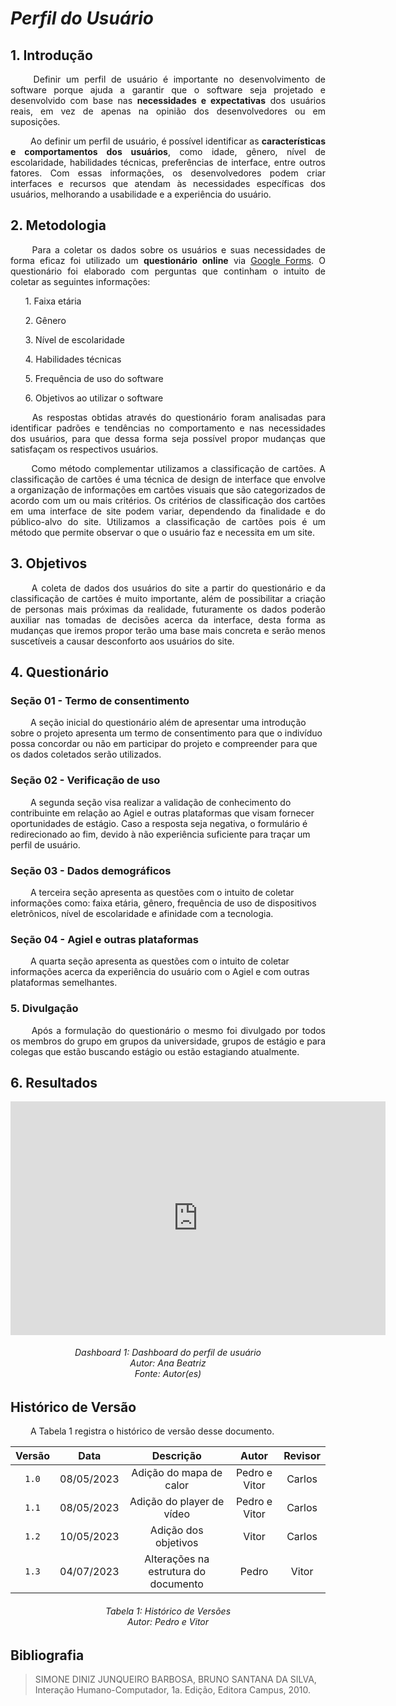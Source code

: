 # ***Perfil do Usuário***

## **1. Introdução**
<p align="justify">
&emsp;&emsp; 
Definir um perfil de usuário é importante no desenvolvimento de software porque ajuda a garantir que o software seja projetado e desenvolvido com base nas <b>necessidades e expectativas</b> dos usuários reais, em vez de apenas na opinião dos desenvolvedores ou em suposições.
</p>
<p align="justify">
&emsp;&emsp; 
Ao definir um perfil de usuário, é possível identificar as <b>características e comportamentos dos usuários</b>, como idade, gênero, nível de escolaridade, habilidades técnicas, preferências de interface, entre outros fatores. Com essas informações, os desenvolvedores podem criar interfaces e recursos que atendam às necessidades específicas dos usuários, melhorando a usabilidade e a experiência do usuário.
</p>

## **2. Metodologia**
<p align="justify">
&emsp;&emsp; 
Para a coletar os dados sobre os usuários e suas necessidades de forma eficaz foi utilizado um <b>questionário online</b> via <a href='https://forms.gle/SuwNVMZ7nEDFkurd8'>Google Forms</a>. O questionário foi elaborado com perguntas que continham o intuito de coletar as seguintes informações:
</p>
<p align="justify">
<UL>1. Faixa etária</UL>
<UL>2. Gênero</UL>
<UL>3. Nível de escolaridade</UL>
<UL>4. Habilidades técnicas</UL>
<UL>5. Frequência de uso do software</UL>
<UL>6. Objetivos ao utilizar o software</UL>
</p>
<p align="justify">
&emsp;&emsp; 
As respostas obtidas através do questionário foram analisadas para identificar padrões e tendências no comportamento e nas necessidades dos usuários, para que dessa forma seja possível propor mudanças que satisfaçam os respectivos usuários.
</p>
<p align="justify">
&emsp;&emsp; 
Como método complementar utilizamos a classificação de cartões. A classificação de cartões é uma técnica de design de interface que envolve a organização de informações em cartões visuais que são categorizados de acordo com um ou mais critérios. Os critérios de classificação dos cartões em uma interface de site podem variar, dependendo da finalidade e do público-alvo do site.
Utilizamos a classificação de cartões pois é um método que permite observar o que o usuário faz e necessita em um site.
</p>

## **3. Objetivos**
<p align="justify">
&emsp;&emsp;
A coleta de dados dos usuários do site a partir do questionário e da classificação de cartões é muito importante, além de possibilitar a criação de personas mais próximas da realidade, futuramente os dados poderão auxiliar nas tomadas de decisões acerca da interface, desta forma as mudanças que iremos propor terão uma base mais concreta e serão menos suscetíveis a causar desconforto aos usuários do site.
</p>

## **4. Questionário**

### **Seção 01 - Termo de consentimento**
<p aling="justify">
&emsp;&emsp;
A seção inicial do questionário além de apresentar uma introdução sobre o projeto apresenta um termo de consentimento para que o indivíduo possa concordar ou não em participar do projeto e compreender para que os dados coletados serão utilizados.
</p>

### **Seção 02 - Verificação de uso**
<p aling="justify">
&emsp;&emsp;
A segunda seção visa realizar a validação de conhecimento do contribuinte em relação ao Agiel e outras plataformas que visam fornecer oportunidades de estágio. Caso a resposta seja negativa, o formulário é redirecionado ao fim, devido à não experiência suficiente para traçar um perfil de usuário.
</p>

### **Seção 03 - Dados demográficos**
<p aling="justify">
&emsp;&emsp;
A terceira seção apresenta as questões com o intuito de coletar informações como: faixa etária, gênero, frequência de uso de dispositivos eletrônicos, nível de escolaridade e afinidade com a tecnologia.
</p>

### **Seção 04 - Agiel e outras plataformas**
<p aling="justify">
&emsp;&emsp;
A quarta seção apresenta as questões com o intuito de coletar informações acerca da experiência do usuário com o Agiel e com outras plataformas semelhantes.
</p>

### **5. Divulgação**
<p align="justify">
&emsp;&emsp; Após a formulação do questionário o mesmo foi divulgado por todos os membros do grupo em grupos da universidade, grupos de estágio e para colegas que estão buscando estágio ou estão estagiando atualmente.
</p>

## **6. Resultados**
<iframe title="Report Section" width="600" height="373.5" src="https://app.powerbi.com/view?r=eyJrIjoiNTdkNTQ0Y2EtYzAxOC00ODY5LWE1YjYtY2UwOTQzN2JhZTMwIiwidCI6ImViMDkwNDIwLTQ0NGMtNDNmNy05MWYyLTRiOGRhNmJmZThlMSJ9" frameborder="0" allowFullScreen="true"></iframe>

<h6 align = "center"> Dashboard 1: Dashboard do perfil de usuário
<br> Autor: Ana Beatriz
<br>Fonte: Autor(es)</h6>

## **Histórico de Versão**
<p align="justify">
&emsp;&emsp; A Tabela 1 registra o histórico de versão desse documento.
</p>

| Versão | Data  |            Descrição             |     Autor      |    Revisor    |
|:------:|:-----:|:--------------------------------:|:--------------:|:-------------:|
| `1.0`  | 08/05/2023 | Adição do mapa de calor | Pedro e Vitor | Carlos |
| `1.1`  | 08/05/2023  | Adição do player de vídeo | Pedro e Vitor | Carlos |
| `1.2`  | 10/05/2023  | Adição dos objetivos | Vitor | Carlos |
| `1.3`  | 04/07/2023  | Alterações na estrutura do documento| Pedro | Vitor |

<h6 align = "center"> Tabela 1: Histórico de Versões
<br> Autor: Pedro e Vitor </h6>

## **Bibliografia**

> SIMONE DINIZ JUNQUEIRO BARBOSA, BRUNO SANTANA DA SILVA, Interação Humano-Computador, 1a. Edição, Editora Campus, 2010.